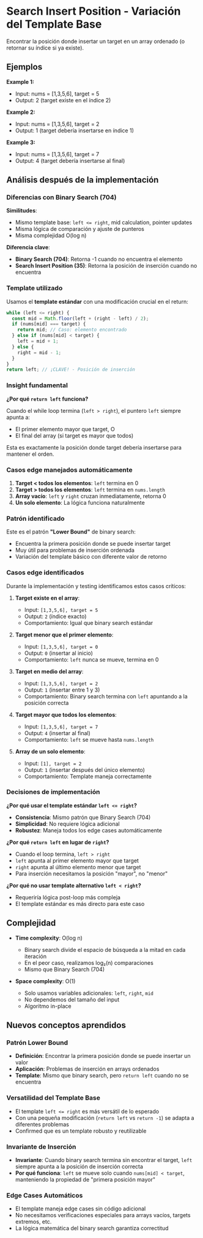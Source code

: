# Search Insert Position - Variación del Template Base

Encontrar la posición donde insertar un target en un array ordenado (o retornar su índice si ya existe).

## Ejemplos

**Example 1:**

- Input: nums = [1,3,5,6], target = 5
- Output: 2 (target existe en el índice 2)

**Example 2:**

- Input: nums = [1,3,5,6], target = 2
- Output: 1 (target debería insertarse en índice 1)

**Example 3:**

- Input: nums = [1,3,5,6], target = 7
- Output: 4 (target debería insertarse al final)

## Análisis después de la implementación

### Diferencias con Binary Search (704)

**Similitudes**:

- Mismo template base: `left <= right`, mid calculation, pointer updates
- Misma lógica de comparación y ajuste de punteros
- Misma complejidad O(log n)

**Diferencia clave**:

- **Binary Search (704)**: Retorna -1 cuando no encuentra el elemento
- **Search Insert Position (35)**: Retorna la posición de inserción cuando no encuentra

### Template utilizado

Usamos el **template estándar** con una modificación crucial en el return:

```typescript
while (left <= right) {
  const mid = Math.floor(left + (right - left) / 2);
  if (nums[mid] === target) {
    return mid; // Caso: elemento encontrado
  } else if (nums[mid] < target) {
    left = mid + 1;
  } else {
    right = mid - 1;
  }
}
return left; // ¡CLAVE! - Posición de inserción
```

### Insight fundamental

**¿Por qué `return left` funciona?**

Cuando el while loop termina (`left > right`), el puntero `left` siempre apunta a:

- El primer elemento mayor que target, O
- El final del array (si target es mayor que todos)

Esta es exactamente la posición donde target debería insertarse para mantener el orden.

### Casos edge manejados automáticamente

1. **Target < todos los elementos**: `left` termina en 0
2. **Target > todos los elementos**: `left` termina en `nums.length`
3. **Array vacío**: `left` y `right` cruzan inmediatamente, retorna 0
4. **Un solo elemento**: La lógica funciona naturalmente

### Patrón identificado

Este es el patrón **"Lower Bound"** de binary search:

- Encuentra la primera posición donde se puede insertar target
- Muy útil para problemas de inserción ordenada
- Variación del template básico con diferente valor de retorno

### Casos edge identificados

Durante la implementación y testing identificamos estos casos críticos:

1. **Target existe en el array**:

   - Input: `[1,3,5,6], target = 5`
   - Output: `2` (índice exacto)
   - Comportamiento: Igual que binary search estándar

2. **Target menor que el primer elemento**:

   - Input: `[1,3,5,6], target = 0`
   - Output: `0` (insertar al inicio)
   - Comportamiento: `left` nunca se mueve, termina en 0

3. **Target en medio del array**:

   - Input: `[1,3,5,6], target = 2`
   - Output: `1` (insertar entre 1 y 3)
   - Comportamiento: Binary search termina con `left` apuntando a la posición correcta

4. **Target mayor que todos los elementos**:

   - Input: `[1,3,5,6], target = 7`
   - Output: `4` (insertar al final)
   - Comportamiento: `left` se mueve hasta `nums.length`

5. **Array de un solo elemento**:
   - Input: `[1], target = 2`
   - Output: `1` (insertar después del único elemento)
   - Comportamiento: Template maneja correctamente

### Decisiones de implementación

**¿Por qué usar el template estándar `left <= right`?**

- **Consistencia**: Mismo patrón que Binary Search (704)
- **Simplicidad**: No requiere lógica adicional
- **Robustez**: Maneja todos los edge cases automáticamente

**¿Por qué `return left` en lugar de `right`?**

- Cuando el loop termina, `left > right`
- `left` apunta al primer elemento mayor que target
- `right` apunta al último elemento menor que target
- Para inserción necesitamos la posición "mayor", no "menor"

**¿Por qué no usar template alternativo `left < right`?**

- Requeriría lógica post-loop más compleja
- El template estándar es más directo para este caso

## Complejidad

- **Time complexity**: O(log n)

  - Binary search divide el espacio de búsqueda a la mitad en cada iteración
  - En el peor caso, realizamos log₂(n) comparaciones
  - Mismo que Binary Search (704)

- **Space complexity**: O(1)
  - Solo usamos variables adicionales: `left`, `right`, `mid`
  - No dependemos del tamaño del input
  - Algoritmo in-place

## Nuevos conceptos aprendidos

### Patrón Lower Bound

- **Definición**: Encontrar la primera posición donde se puede insertar un valor
- **Aplicación**: Problemas de inserción en arrays ordenados
- **Template**: Mismo que binary search, pero `return left` cuando no se encuentra

### Versatilidad del Template Base

- El template `left <= right` es más versátil de lo esperado
- Con una pequeña modificación (`return left` vs `return -1`) se adapta a diferentes problemas
- Confirmed que es un template robusto y reutilizable

### Invariante de Inserción

- **Invariante**: Cuando binary search termina sin encontrar el target, `left` siempre apunta a la posición de inserción correcta
- **Por qué funciona**: `left` se mueve solo cuando `nums[mid] < target`, manteniendo la propiedad de "primera posición mayor"

### Edge Cases Automáticos

- El template maneja edge cases sin código adicional
- No necesitamos verificaciones especiales para arrays vacíos, targets extremos, etc.
- La lógica matemática del binary search garantiza correctitud
